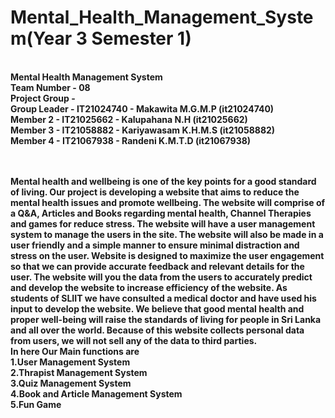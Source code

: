 # Mental_Health_Management_System(Year 3 Semester 1)
<br>
<b> Mental Health Management System </br>
Team Number - 08 </br>
Project Group - </br>
Group Leader - IT21024740 - Makawita M.G.M.P (it21024740) </br>
Member 2 - IT21025662 - Kalupahana N.H (it21025662) </br> 
Member 3 - IT21058882 - Kariyawasam K.H.M.S (it21058882) </br>
Member 4 - IT21067938 - Randeni K.M.T.D (it21067938) </br><br><br>

Mental health and wellbeing is one of the key points for a good standard of living. Our project is developing a website that aims to reduce the 
mental health issues and promote wellbeing. The website will comprise of a Q&A, Articles and Books regarding mental health, Channel Therapies and games for 
reduce stress. The website will have a user management system to manage the users in the site. The website will also 
be made in a user friendly and a simple manner to ensure minimal distraction and stress on the user. Website is designed to maximize the user 
engagement so that we can provide accurate feedback and relevant details for the user. The website will you the data from the users to accurately 
predict and develop the website to increase efficiency of the website. As students of SLIIT we have consulted a medical doctor and have used 
his input to develop the website. We believe that good mental health and proper well-being will raise the standards of living for people in Sri Lanka and all over the world. Because of this website collects personal data from users, we will not sell any of the data to third parties.
<br>
In here Our Main functions are  <br>
1.User Management System <br>
2.Thrapist Management System <br> 
3.Quiz Management System <br>
4.Book and Article Management System <br>
5.Fun Game
